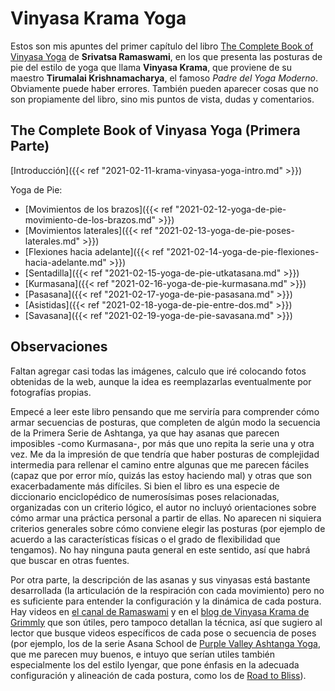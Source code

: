 # Vinyasa Krama Yoga


Estos son mis apuntes del primer capítulo del libro [The Complete Book of
Vinyasa
Yoga](https://www.goodreads.com/book/show/649460.The_Complete_Book_of_Vinyasa_Yoga)
de **Srivatsa Ramaswami**, en los que presenta las posturas de pie del estilo de
yoga que llama **Vinyasa Krama**, que proviene de su maestro **Tirumalai
Krishnamacharya**, el famoso *Padre del Yoga Moderno*. Obviamente puede haber
errores. También pueden aparecer cosas que no son propiamente del libro, sino
mis puntos de vista, dudas y comentarios.

## The Complete Book of Vinyasa Yoga (Primera Parte)

[Introducción]({{< ref "2021-02-11-krama-vinyasa-yoga-intro.md" >}})

Yoga de Pie:

-   [Movimientos de los
    brazos]({{< ref "2021-02-12-yoga-de-pie-movimiento-de-los-brazos.md" >}})
-   [Movimientos
    laterales]({{< ref "2021-02-13-yoga-de-pie-poses-laterales.md" >}})
-   [Flexiones hacia
    adelante]({{< ref "2021-02-14-yoga-de-pie-flexiones-hacia-adelante.md" >}})
-   [Sentadilla]({{< ref "2021-02-15-yoga-de-pie-utkatasana.md" >}})
-   [Kurmasana]({{< ref "2021-02-16-yoga-de-pie-kurmasana.md" >}})
-   [Pasasana]({{< ref "2021-02-17-yoga-de-pie-pasasana.md" >}})
-   [Asistidas]({{< ref "2021-02-18-yoga-de-pie-entre-dos.md" >}})
-   [Savasana]({{< ref "2021-02-19-yoga-de-pie-savasana.md" >}})

## Observaciones

Faltan agregar casi todas las imágenes, calculo que iré colocando fotos
obtenidas de la web, aunque la idea es reemplazarlas eventualmente por
fotografías propias.

Empecé a leer este libro pensando que me serviría para comprender cómo
armar secuencias de posturas, que completen de algún modo la secuencia
de la Primera Serie de Ashtanga, ya que hay asanas que parecen
imposibles -como Kurmasana-, por más que uno repita la serie una y otra
vez. Me da la impresión de que tendría que haber posturas de complejidad
intermedia para rellenar el camino entre algunas que me parecen fáciles
(capaz que por error mío, quizás las estoy haciendo mal) y otras que son
exacerbadamente más difíciles. Si bien el libro es una especie de
diccionario enciclopédico de numerosísimas poses relacionadas,
organizadas con un criterio lógico, el autor no incluyó orientaciones
sobre cómo armar una práctica personal a partir de ellas. No aparecen ni
siquiera criterios generales sobre cómo conviene elegir las posturas
(por ejemplo de acuerdo a las características físicas o el grado de
flexibilidad que tengamos). No hay ninguna pauta general en este
sentido, así que habrá que buscar en otras fuentes.

Por otra parte, la descripción de las asanas y sus vinyasas está
bastante desarrollada (la articulación de la respiración con cada
movimiento) pero no es suficiente para entender la configuración y la
dinámica de cada postura. Hay videos en [el canal de
Ramaswami](https://www.youtube.com/user/srivatsaramaswami) y en el [blog
de Vinyasa Krama de Grimmly](http://vinyasakramayoga.blogspot.com) que
son útiles, pero tampoco detallan la técnica, así que sugiero al lector
que busque videos específicos de cada pose o secuencia de poses (por
ejemplo, los de la serie Asana School de [Purple Valley Ashtanga
Yoga](https://www.youtube.com/playlist?list=PLpfKu0U8zxt4GBHO4QF0Ux_a4IWF2-CGE),
que me parecen muy buenos, e intuyo que serían utiles también
especialmente los del estilo Iyengar, que pone énfasis en la adecuada
configuración y alineación de cada postura, como los de [Road to
Bliss](https://www.youtube.com/c/RoadsToBliss/videos)).


